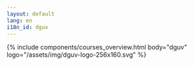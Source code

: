 ```yaml
---
layout: default
lang: en
i18n_id: dguv
---
```

{% include components/courses_overview.html body="dguv" logo="/assets/img/dguv-logo-256x160.svg" %}

